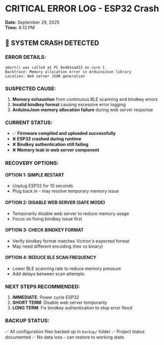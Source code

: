 # CRITICAL ERROR LOG - ESP32 Crash
**Date:** September 29, 2025  
**Time:** 4:13 PM

## 🚨 SYSTEM CRASH DETECTED

### ERROR DETAILS:
```
abort() was called at PC 0x401ead33 on core 1
Backtrace: Memory allocation error in ArduinoJson library
Location: Web server JSON generation
```

### SUSPECTED CAUSE:
1. **Memory exhaustion** from continuous BLE scanning and bindkey errors
2. **Invalid bindkey format** causing excessive error logging  
3. **ArduinoJson memory allocation failure** during web server response

### CURRENT STATUS:
- ✅ **Firmware compiled and uploaded successfully**
- ❌ **ESP32 crashed during runtime** 
- ❌ **Bindkey authentication still failing**
- ❌ **Memory leak in web server component**

### RECOVERY OPTIONS:

#### OPTION 1: SIMPLE RESTART
- Unplug ESP32 for 10 seconds
- Plug back in - may resolve temporary memory issue

#### OPTION 2: DISABLE WEB SERVER (SAFE MODE)
- Temporarily disable web server to reduce memory usage
- Focus on fixing bindkey issue first

#### OPTION 3: CHECK BINDKEY FORMAT
- Verify bindkey format matches Victron's expected format
- May need different encoding (hex vs binary)

#### OPTION 4: REDUCE BLE SCAN FREQUENCY  
- Lower BLE scanning rate to reduce memory pressure
- Add delays between scan attempts

### NEXT STEPS RECOMMENDED:
1. **IMMEDIATE**: Power cycle ESP32
2. **SHORT TERM**: Disable web server temporarily  
3. **LONG TERM**: Fix bindkey authentication to stop error flood

### BACKUP STATUS:
✅ All configuration files backed up in `backup/` folder
✅ Project status documented
✅ No data loss - can restore to working state